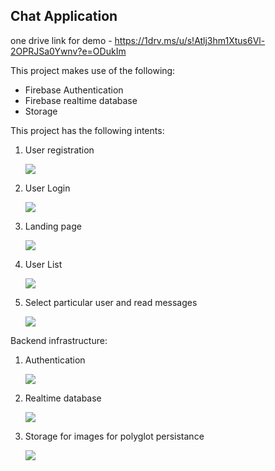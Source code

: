 ## Chat Application

one drive link for demo - https://1drv.ms/u/s!Atlj3hm1Xtus6Vl-2OPRJSa0Ywnv?e=ODukIm

This project makes use of the following:
* Firebase Authentication
* Firebase realtime database
* Storage

This project has the following intents:

1. User registration
   
   ![](pictures/1.png)

2. User Login
   
    ![](pictures/2.png)

3. Landing page
   
    ![](pictures/3.png)

4. User List
   
    ![](pictures/4.png)

5. Select particular user and read messages
   
     ![](pictures/5.png)

Backend infrastructure:

1. Authentication
   
    ![](pictures/6.png)

2. Realtime database
   
   ![](pictures/7.png)

3. Storage for images for polyglot persistance
   
    ![](pictures/8.png)
